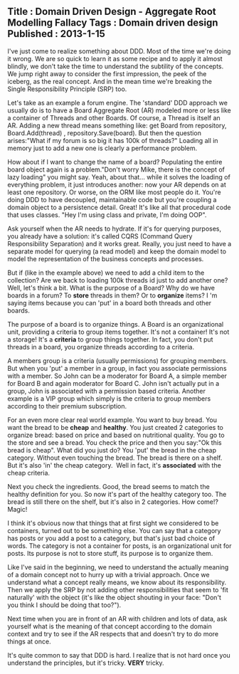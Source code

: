 Title : Domain Driven Design - Aggregate Root Modelling Fallacy
Tags : Domain driven design
Published : 2013-1-15
---

I've just come to realize something about DDD. Most of the time we're doing it wrong. We are so quick to learn it as some recipe and to apply it almost blindly, we don't take the time to understand the subtility of the concepts. We jump right away to consider the first impression, the peek of the iceberg, as the real concept. And in the mean time we're breaking the Single Responsibility Principle (SRP) too.

 Let's take as an example a forum engine. The 'standard' DDD approach we usually do is to have a Board Aggregate Root (AR) modeled more or less like a container of Threads and other Boards. Of course, a Thread is itself an AR. Adding a new thread means something like: get Board from repository, Board.Add(thread) , repository.Save(board). But then the question arises:"What if my forum is so big it has 100k of threads?" Loading all in memory just to add a new one is clearly a performance problem.

 How about if I want to change the name of a board? Populating the entire board object again is a problem."Don't worry Mike, there is the concept of  lazy loading" you might say. Yeah, about that... while it solves the loading of everything problem, it just introduces another: now your AR depends on at least one repository. Or worse, on the ORM like most people do it. You're doing DDD to have decoupled, maintainable code but you're coupling a domain object to a persistence detail. Great! It's like all that procedural code that uses classes. "Hey I'm using class and private, I'm doing OOP".

 Ask yourself when the AR needs to hydrate. If it's for querying purposes, you already have a solution: it's called CQRS (Command Query Responsibility Separation) and it works great. Really, you just need to have a separate model for querying (a read model) and keep the domain model to model the representation of the business concepts and processes.

 But if (like in the example above) we need to add a child item to the collection? Are we back to loading 100k threads id just to add another one? Well, let's think a bit. What is the purpose of a Board? Why do we have boards in a forum? To **store** threads in them? Or to **organize** items? I 'm saying items because you can 'put' in a board both threads and other boards.

 The purpose of a board is to organize things. A Board is an organizational unit, providing a criteria to group items together. It's not a container! It's not a storage! It's a **criteria** to group things together. In fact, you don't put threads in a board, you organize threads according to a criteria.

 A members group is a criteria (usually permissions) for grouping members. But when you 'put' a member in a group, in fact you associate permissions with a member. So John can be a moderator for Board A, a simple member for Board B and again moderator for Board C. John isn't actually put in a group, John is associated with a permission based criteria. Another example is a VIP group which simply is the criteria to group members according to their premium subscription.

 For an even more clear real world example. You want to buy bread. You want the bread to be **cheap** and **healthy**. You just created 2 categories to organize bread: based on price and based on nutritional quality. You go to the store and see a bread. You check the price and then you say:"Ok this bread is cheap". What did you just do? You 'put' the bread in the cheap category. Without even touching the bread. The bread is there on a shelf. But it's also 'in' the cheap category.  Well in fact, it's **associated** with the cheap criteria.  

Next you check the ingredients. Good, the bread seems to match the healthy definition for you. So now it's part of the healthy category too. The bread is still there on the shelf, but it's also in 2 categories. How come!? Magic!

 I think it's obvious now that things that at first sight we considered to be containers, turned out to be something else. You can say that a category has posts or you add a post to a category, but that's just bad choice of words. The category is not a container for posts, is an organizational unit for posts. Its purpose is not to store stuff, its purpose is to organize them.

 Like I've said in the beginning, we need to understand the actually meaning of a domain concept not to hurry up with a trivial approach. Once we understand what a concept really means, we know about its responsibility. Then we apply the SRP by not adding other responsibilities that seem to 'fit naturally' with the object (it's like the object shouting in your face: "Don't you think I should be doing that too?").

 Next time when you are in front of an AR with children and lots of data, ask yourself what is the meaning of that concept according to the domain context and try to see if the AR respects that and doesn't try to do more things at once.

 It's quite common to say that DDD is hard. I realize that is not hard once you understand the principles, but it's tricky. **VERY** tricky.